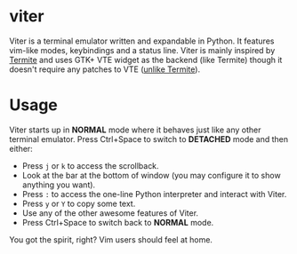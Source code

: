# viter
Viter is a terminal emulator written and expandable in Python. It features vim-like modes, keybindings and a status line. Viter is mainly inspired by [Termite](https://github.com/thestinger/termite) and uses GTK+ VTE widget as the backend (like Termite) though it doesn't require any patches to VTE ([unlike Termite](https://github.com/thestinger/termite#dependencies)).

# Usage
Viter starts up in **NORMAL** mode where it behaves just like any other terminal emulator. Press Ctrl+Space to switch to **DETACHED** mode and then either:
- Press `j` or `k` to access the scrollback.
- Look at the bar at the bottom of window (you may configure it to show anything you want).
- Press `:` to access the one-line Python interpreter and interact with Viter.
- Press `y` or `Y` to copy some text.
- Use any of the other awesome features of Viter.
- Press Ctrl+Space to switch back to **NORMAL** mode.

You got the spirit, right? Vim users should feel at home.

